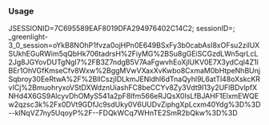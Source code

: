 ### Usage 
JSESSIONID=7C695589EAF8019DFA294976402C14C2; sessionID=; _greenlight-3_0_session=oYkB8NOhP1fvza0ojHPn0E649BSxFy3b0cabAsI8xOFsu2zilUXSUkhEGuRWim5qQbHk706tadrsH%2FiyMG%2BSu8gGEiSCGzdLWn5qrLcL2Jg8JGYovDUTgNgI7%2FB3Z7ndgB5V7AaFgwvhEoXjlUKV0E7X3ydCql4Z1lBEr1OhVGfKmseCfv8Wxw%2BggMVwVXaxXvKwbo8CxmaM0bHtpeNhBUnjSqbroy30EeRtwA%2F%2BllCszjIDLkmJENldhl6dTnaQyhl9L6atTl48oXskcKRvICj%2BmuohryxoVStDXWdznUiashFC8beCCYv8Zy3Vdt9I13y2UFlBDvlpfXNHd4X6GS9AlcyvDhOMyS541a2pF8lfm566eRJQsX0IsLfBJAHF1ElxmEWQEw2qzsc3k%2Fx0DVt9GDfJc9sdUky0V6UUDvZiphgXpLcxm40Ydg%3D%3D--kINqVZ7ny5UqoyP%2F--FDQkWCq7WHnTE2SmR2bQkw%3D%3D

